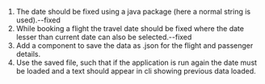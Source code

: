 1. The date should be fixed using a java package (here a normal string is used).--fixed
2. While booking a flight the travel date should be fixed where the date lesser than current date can also be selected.--fixed
3. Add a component to save the data as .json for the flight and passenger details.
4. Use the saved file, such that if the application is run again the date must be loaded and a text should appear in cli showing previous data loaded.
